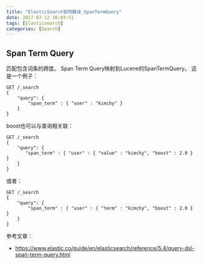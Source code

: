 ```yaml
---
title: "ElasticSearch官网翻译_SpanTermQuery"
date: 2017-07-12 16:03:51
tags: [Elasticsearch]
categories: [Search]
---
```


## Span Term Query

匹配包含词条的跨度。 Span Term Query映射到Lucene的SpanTermQuery。 这是一个例子：

```
GET /_search
{
    "query": {
        "span_term" : { "user" : "kimchy" }
    }
}
```

boost也可以与查询相关联：

```
GET /_search
{
    "query": {
       "span_term" : { "user" : { "value" : "kimchy", "boost" : 2.0 } }
    }
}
```

或者：

```
GET /_search
{
    "query": {
        "span_term" : { "user" : { "term" : "kimchy", "boost" : 2.0 } }
    }
}
```

参考文章：

- https://www.elastic.co/guide/en/elasticsearch/reference/5.4/query-dsl-span-term-query.html
